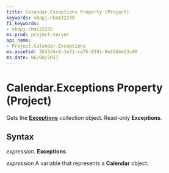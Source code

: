 ```yaml
---
title: Calendar.Exceptions Property (Project)
keywords: vbapj.chm132235
f1_keywords:
- vbapj.chm132235
ms.prod: project-server
api_name:
- Project.Calendar.Exceptions
ms.assetid: 2631d4c8-1e71-ca75-8291-8e2544e53c00
ms.date: 06/08/2017
---
```



# Calendar.Exceptions Property (Project)

Gets the **[Exceptions](exceptions-object-project.md)** collection object. Read-only **Exceptions**.


## Syntax

 _expression_. **Exceptions**

 _expression_ A variable that represents a **Calendar** object.


